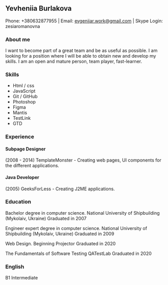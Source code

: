 #

## Yevheniia Burlakova

Phone: +380632877955 | Email: evgenijar.work@gmail.com | Skype Login: zesiaromanovna

### About me

I want to become part of a great team and be as useful as possible. I am looking for a position where I will be able to obtain new and develop my skills.
I am an open and mature person, team player, fast-learner.

### Skills

- Html / css
- JavaScript
- Git / GitHub
- Photoshop
- Figma
- Mantis
- TestLink
- GTD

### Experience

#### Subpage Designer

(2008 - 2014) TemplateMonster - Creating web pages, UI components for the different applications.

#### Java Developer

(2005) GeeksForLess - Creating J2ME applications.

### Education

Bachelor degree in computer science.
National University of Shipbuilding (Mykolaiv, Ukraine)
Graduated in 2007

Engineer expert degree in computer science.
National University of Shipbuilding (Mykolaiv, Ukraine)
Graduated in 2009

Web Design. Beginning
Projector
Graduated in 2020

The Fundamentals of Software Testing
QATestLab
Graduated in 2020

### English

B1 Intermediate
